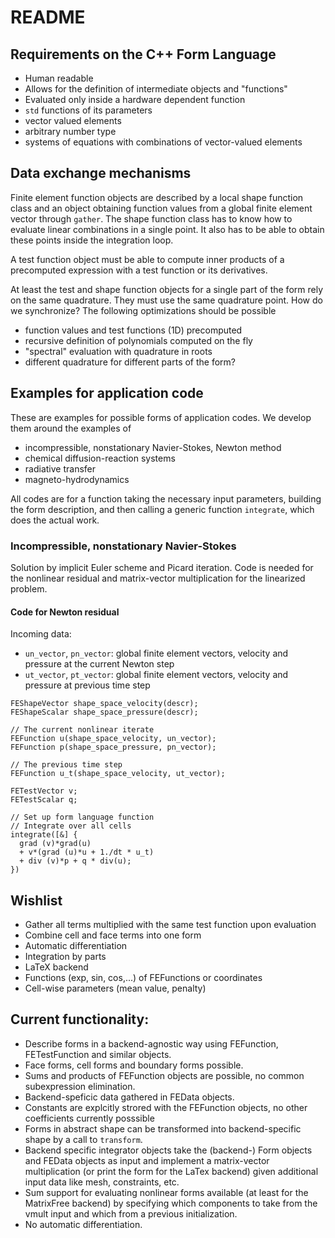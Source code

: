 # README

## Requirements on the C++ Form Language

- Human readable
- Allows for the definition of intermediate objects and "functions"
- Evaluated only inside a hardware dependent function
- `std` functions of its parameters
- vector valued elements
- arbitrary number type
- systems of equations with combinations of vector-valued elements

## Data exchange mechanisms

Finite element function objects are described by a local shape
function class and an object obtaining function values from a global
finite element vector through `gather`. The shape function class has
to know how to evaluate linear combinations in a single point. It also
has to be able to obtain these points inside the integration loop.

A test function object must be able to compute inner products of a
precomputed expression with a test function or its derivatives.

At least the test and shape function objects for a single part of the
form rely on the same quadrature. They must use the same quadrature point.
How do we synchronize? The following optimizations should be possible

- function values and test functions (1D) precomputed
- recursive definition of polynomials computed  on the fly
- "spectral" evaluation with quadrature in roots
- different quadrature for different parts of the form?


## Examples for application code

These are examples for possible forms of application codes. We develop
them around the examples of

- incompressible, nonstationary Navier-Stokes, Newton method
- chemical diffusion-reaction systems
- radiative transfer
- magneto-hydrodynamics

All codes are for a function taking the necessary input parameters,
building the form description, and then calling a generic function
`integrate`, which does the actual work.


### Incompressible, nonstationary Navier-Stokes

Solution by implicit Euler scheme and Picard iteration. Code is needed
for the nonlinear residual and matrix-vector multiplication for the linearized problem.

#### Code for Newton residual

Incoming data:

- `un_vector`, `pn_vector`: global finite element vectors, velocity and pressure at the current Newton step
- `ut_vector`, `pt_vector`: global finite element vectors, velocity and pressure at previous time step

~~~~
FEShapeVector shape_space_velocity(descr);
FEShapeScalar shape_space_pressure(descr);

// The current nonlinear iterate
FEFunction u(shape_space_velocity, un_vector);
FEFunction p(shape_space_pressure, pn_vector);

// The previous time step
FEFunction u_t(shape_space_velocity, ut_vector);

FETestVector v;
FETestScalar q;

// Set up form language function
// Integrate over all cells
integrate([&] {
  grad (v)*grad(u)
  + v*(grad (u)*u + 1./dt * u_t)
  + div (v)*p + q * div(u);
})
~~~~

## Wishlist

- Gather all terms multiplied with the same test function upon evaluation
- Combine cell and face terms into one form
- Automatic differentiation
- Integration by parts
- LaTeX backend
- Functions (exp, sin, cos,...) of FEFunctions or coordinates
- Cell-wise parameters (mean value, penalty)

## Current functionality:

- Describe forms in a backend-agnostic way using FEFunction, FETestFunction and similar objects.
- Face forms, cell forms and boundary forms possible.
- Sums and products of FEFunction objects are possible, no common subexpression elimination.
- Backend-speficic data gathered in FEData objects.
- Constants are explcitly strored with the FEFunction objects, no other coefficients currently posssible
- Forms in abstract shape can be transformed into backend-specific shape by a call to `transform`.
- Backend specific integrator objects take the (backend-) Form objects and FEData objects as input and implement a matrix-vector multiplication (or print the form for the LaTex backend) given additional input data like mesh, constraints, etc.
- Sum support for evaluating nonlinear forms available (at least for the MatrixFree backend) by specifying which components to take from the vmult input and which from a previous initialization.
- No automatic differentiation.
